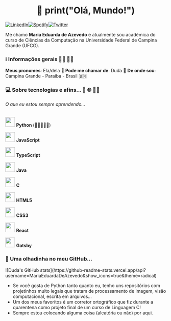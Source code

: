 <h1 align="center">👋 print("Olá, Mundo!") </h1> 

<a href="https://www.linkedin.com/in/maria-eduarda-de-azevedo-silva-a9a134191/" target="_blank"><img src="https://img.shields.io/badge/LinkedIn-%230077B5.svg?&style=flat-square&logo=linkedin&logoColor=white" alt="LinkedIn"><a href="https://open.spotify.com/user/6fgvmx4gtnl612cg0jjtyugps" target="_blank"><img src="https://img.shields.io/badge/Spotify-%231ED760.svg?&style=flat-square&logo=spotify&logoColor=white" alt="Spotify"></a><a href="https://twitter.com/ddt_azevedo" target="_blank"><img src="https://img.shields.io/badge/Twitter-%230077B5.svg?&style=flat-square&logo=twitter&logoColor=white" alt="Twitter"></a>


<p>
    Me chamo <strong>Maria Eduarda de Azevedo</strong> e atualmente sou acadêmica do curso de Ciências da Computação na Universidade Federal de Campina Grande (UFCG).
</p>
<h3>ℹ️ Informações gerais 👩‍💻 🏳️‍🌈</h3>
<strong>Meus pronomes</strong>: Ela/dela 👩
<strong>Pode me chamar de</strong>: Duda 🙂
<strong>De onde sou</strong>: Campina Grande - Paraíba - Brasil 🇧🇷

<h3>💻 Sobre tecnologias e afins... 🐍 🌐 👩‍💻</h3>
<h6>O que eu estou sempre aprendendo...</h6>

<img height="30" src="https://www.flaticon.com/svg/static/icons/svg/1822/1822899.svg"/> <strong> Python </strong> (💙💙💙💙💙)

<img height="30" src="https://www.flaticon.com/svg/static/icons/svg/919/919828.svg"/> <strong> JavaScript </strong> 

<img height="30" src="https://www.flaticon.com/svg/static/icons/svg/919/919832.svg"/> <strong> TypeScript </strong> 

<img height="30" src="https://www.flaticon.com/svg/static/icons/svg/226/226777.svg"/> <strong> Java </strong> 

<img height="30" src="https://www.flaticon.com/svg/static/icons/svg/2807/2807253.svg"/> <strong> C </strong> 

<img height="30" src="https://www.flaticon.com/svg/static/icons/svg/888/888859.svg"/> <strong> HTML5 </strong> 

<img height="30" src="https://www.flaticon.com/svg/static/icons/svg/888/888847.svg"/> <strong> CSS3 </strong> 

<img height="30" src="https://www.flaticon.com/svg/static/icons/svg/919/919851.svg"/> <strong> React</strong> 

<img height="30" src="https://seeklogo.com/images/G/gatsby-logo-1A245AD37F-seeklogo.com.png"/> <strong> Gatsby</strong> 

<h3>🧐 Uma olhadinha no meu GitHub...</h3>
![Duda's GitHub stats](https://github-readme-stats.vercel.app/api?username=MariaEduardaDeAzevedo&show_icons=true&theme=radical)

- Se você gosta de Python tanto quanto eu, tenho uns repositórios com projetinhos muito legais que tratam de processamento de imagem, visão computacional, escrita em arquivos...
- Um dos meus favoritos é um corretor ortográfico que fiz durante a quarentena como projeto final de um curso de Linguagem C!
- Sempre estou colocando alguma coisa (aleatória ou não) por aqui.
